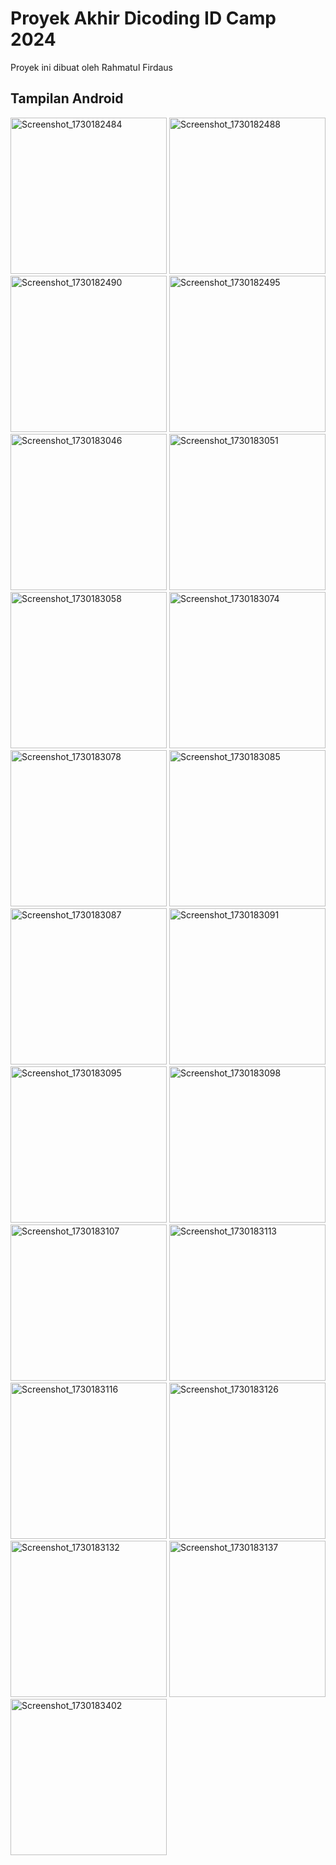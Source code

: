 # Proyek Akhir Dicoding ID Camp 2024

Proyek ini dibuat oleh Rahmatul Firdaus

## Tampilan Android

<img src="https://github.com/user-attachments/assets/3ce6c12e-6a01-4d15-9c57-26c37f6f9bfc" alt="Screenshot_1730182484" width="250"/>
<img src="https://github.com/user-attachments/assets/53315bbf-1190-4286-b0a7-a8b9bd38f93e" alt="Screenshot_1730182488" width="250"/>
<img src="https://github.com/user-attachments/assets/5662c2e6-02ae-4fee-9c0c-9e68a24d96a6" alt="Screenshot_1730182490" width="250"/>
<img src="https://github.com/user-attachments/assets/0e85798d-7d1d-42ab-a840-66a4b3ed5c3c" alt="Screenshot_1730182495" width="250"/>
<img src="https://github.com/user-attachments/assets/34fa914b-2380-4fa6-9896-29f941a104e7" alt="Screenshot_1730183046" width="250"/>
<img src="https://github.com/user-attachments/assets/7e0057b3-a359-489b-9301-ed655bef9994" alt="Screenshot_1730183051" width="250"/>
<img src="https://github.com/user-attachments/assets/0fef7da5-1218-45c5-a4d3-fd4f6e93fb82" alt="Screenshot_1730183058" width="250"/>
<img src="https://github.com/user-attachments/assets/2c1a5c60-05ba-4399-b823-bc07fdf5f4ad" alt="Screenshot_1730183074" width="250"/>
<img src="https://github.com/user-attachments/assets/625a1266-bc9a-4f06-9640-eadee22035c9" alt="Screenshot_1730183078" width="250"/>
<img src="https://github.com/user-attachments/assets/26186ce4-b15a-4f84-9d2d-e8cde13522ed" alt="Screenshot_1730183085" width="250"/>
<img src="https://github.com/user-attachments/assets/3d29eac6-51b1-49b4-9367-3fbb93c778f6" alt="Screenshot_1730183087" width="250"/>
<img src="https://github.com/user-attachments/assets/f699dd07-4c7a-4bdf-adb9-3ecd491aa443" alt="Screenshot_1730183091" width="250"/>
<img src="https://github.com/user-attachments/assets/fc0bc071-b055-4d01-8b04-7af9544307ee" alt="Screenshot_1730183095" width="250"/>
<img src="https://github.com/user-attachments/assets/c295d734-658d-40fd-9f92-515ac68584ef" alt="Screenshot_1730183098" width="250"/>
<img src="https://github.com/user-attachments/assets/59fe87f0-5c0a-46f2-8f6e-a0faf95fb3a7" alt="Screenshot_1730183107" width="250"/>
<img src="https://github.com/user-attachments/assets/5a3188a7-c9a6-4877-8430-6eeacc5a2c63" alt="Screenshot_1730183113" width="250"/>
<img src="https://github.com/user-attachments/assets/70edfd44-3cf5-48cd-b346-1738129e15f2" alt="Screenshot_1730183116" width="250"/>
<img src="https://github.com/user-attachments/assets/b71d0682-6b45-4f09-b22d-3b3af05fe7db" alt="Screenshot_1730183126" width="250"/>
<img src="https://github.com/user-attachments/assets/b7d3c11c-ee43-4ce5-9aef-fff4803ba299" alt="Screenshot_1730183132" width="250"/>
<img src="https://github.com/user-attachments/assets/e5b1376a-bf58-4b03-8031-25c35b637ee4" alt="Screenshot_1730183137" width="250"/>
<img src="https://github.com/user-attachments/assets/e8568bcb-592a-40c9-a1cf-cb09e9263a7d" alt="Screenshot_1730183402" width="250"/>
